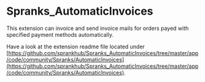 Spranks_AutomaticInvoices
=========================
This extension can invoice and send invoice mails for orders payed with specified payment methods automatically.

Have a look at the extension readme file located under [https://github.com/sprankhub/Spranks_AutomaticInvoices/tree/master/app/code/community/Spranks/AutomaticInvoices](https://github.com/sprankhub/Spranks_AutomaticInvoices/tree/master/app/code/community/Spranks/AutomaticInvoices).

